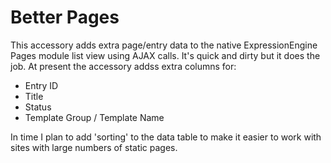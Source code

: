 Better Pages
=========================

This accessory adds extra page/entry data to the native ExpressionEngine Pages module list view using AJAX calls. It's quick and dirty but it does the job. At present the accessory addss extra columns for:

* Entry ID
* Title
* Status
* Template Group / Template Name

In time I plan to add 'sorting' to the data table to make it easier to work with sites with large numbers of static pages.
